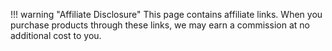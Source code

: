 !!! warning "Affiliate Disclosure"
    This page contains affiliate links. When you purchase products through these links, we may earn a commission at no additional cost to you.